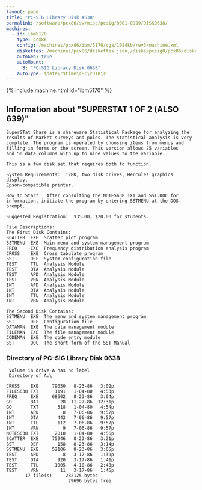 ```yaml
---
layout: page
title: "PC-SIG Library Disk #638"
permalink: /software/pcx86/sw/misc/pcsig/0001-0999/DISK0638/
machines:
  - id: ibm5170
    type: pcx86
    config: /machines/pcx86/ibm/5170/cga/1024kb/rev3/machine.xml
    diskettes: /machines/pcx86/diskettes.json,/disks/pcsig0/pcx86/diskettes.json
    autoGen: true
    autoMount:
      B: "PC-SIG Library Disk 0638"
    autoType: $date\r$time\rB:\rDIR\r
---
```


{% include machine.html id="ibm5170" %}

## Information about "SUPERSTAT 1 OF 2 (ALSO 639)"

    SuperSTat Share is a shareware Statistical Package for analyzing the
    results of Market surveys and poles. The statistical analysis is very
    complete. The program is operated by choosing items from menus and
    filling in forms on the screen. This version allows 25 variables
    and 50 data columns with up to nine values to the variable.
    
    This is a two disk set that requires both to function.
    
    System Requirements:  128K, two disk drives, Hercules graphics display,
    Epson-compatible printer.
    
    How to Start:  After consulting the NOTES638.TXT and SST.DOC for
    information, initiate the program by entering SSTMENU at the DOS
    prompt.
    
    Suggested Registration:  $35.00; $20.00 for students.
    
    File Descriptions:
    The First Disk Contains:
    SCATTER  EXE  Scatter plot program
    SSTMENU  EXE  Main menu and system management program
    FREQ     EXE  Frequency distribution analysis program
    CROSS    EXE  Cross tabulate program
    SST      DEF  System configuration file
    TEST     TTL  Analysis Module
    TEST     DTA  Analysis Module
    TEST     APD  Analysis Module
    TEST     VRN  Analysis Module
    INT      APD  Analysis Module
    INT      DTA  Analysis Module
    INT      TTL  Analysis Module
    INT      VRN  Analysis Module
    
    The Second Disk Contains:
    SSTMENU  EXE  The menu and system management program
    SST      DEF  Configuration file
    DATAMAN  EXE  The data management module
    FILEMAN  EXE  The file management module
    CODEMAN  EXE  The code entry module
    SST      DOC  The short form of the SST Manual

### Directory of PC-SIG Library Disk 0638

     Volume in drive A has no label
     Directory of A:\

    CROSS    EXE     79050   8-23-86   3:02p
    FILES638 TXT      1191   1-04-80   4:53p
    FREQ     EXE     68602   8-23-86   3:04p
    GO       BAT        28  11-27-86  12:31p
    GO       TXT       518   1-04-80   4:54p
    INT      APD         8   7-06-86   9:57p
    INT      DTA       443   7-06-86   9:57p
    INT      TTL       112   7-06-86   9:57p
    INT      VRN         9   7-06-86   9:57p
    NOTES638 TXT      2010   1-04-80   4:56p
    SCATTER  EXE     75946   8-23-86   3:21p
    SST      DEF       158   8-23-86   3:14p
    SSTMENU  EXE     52106   8-23-86   3:05p
    TEST     APD         8   3-17-86   1:39p
    TEST     DTA       920   3-17-86   1:41p
    TEST     TTL      1005   4-10-86   2:48p
    TEST     VRN        11   3-17-86   1:46p
           17 file(s)     282125 bytes
                           29696 bytes free
